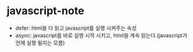 # javascript-note

* defer: html을 다 읽고 javascript를 실행 시켜주는 속성
* async: javascript를 바로 실행 시작 시키고, html을 계속 읽는다.(javascript가 언제 실행 될지는 모름)
